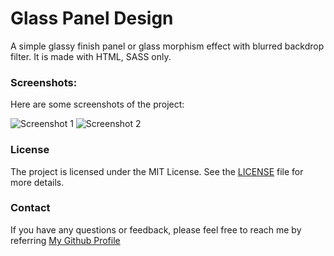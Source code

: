 # Glass Panel Design
A simple glassy finish panel or glass morphism effect with blurred backdrop filter.
It is made with HTML, SASS only.

### Screenshots:
Here are some screenshots of the project:

![Screenshot 1](../master/screenshots/screen1.jpg)
![Screenshot 2](../master/screenshots/screen2.jpg)

### License

The project is licensed under the MIT License. See the [LICENSE](LICENSE.md) file for more details.

### Contact

If you have any questions or feedback, please feel free to reach me by referring [My Github Profile](https://github.com/ag-sanjjeev/)
